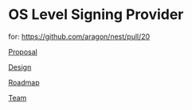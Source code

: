 # OS Level Signing Provider

for: https://github.com/aragon/nest/pull/20


[Proposal](./proposal.md)

[Design](./design.md)

[Roadmap](./roadmap.md)

[Team](./team.md)

